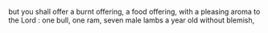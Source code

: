 but you shall offer a burnt offering, a food offering, with a pleasing aroma to the Lord : one bull, one ram, seven male lambs a year old without blemish,
